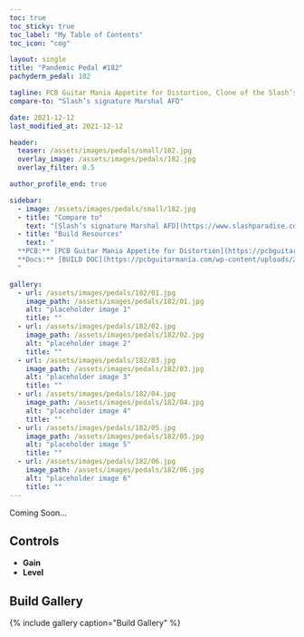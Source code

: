 ```yaml
---
toc: true
toc_sticky: true
toc_label: "My Table of Contents"
toc_icon: "cog"

layout: single
title: "Pandemic Pedal #182"
pachyderm_pedal: 182

tagline: PCB Guitar Mania Appetite for Distortion, Clone of the Slash’s signature Marshal AFD<br>"" - 
compare-to: "Slash’s signature Marshal AFD"

date: 2021-12-12
last_modified_at: 2021-12-12

header:
  teaser: /assets/images/pedals/small/182.jpg
  overlay_image: /assets/images/pedals/182.jpg
  overlay_filter: 0.5

author_profile_end: true

sidebar:
  - image: /assets/images/pedals/small/182.jpg
  - title: "Compare to"
    text: "[Slash’s signature Marshal AFD](https://www.slashparadise.com/equipment/marshall-afd100-slash-signature.php)"
  - title: "Build Resources"
    text: "
  **PCB:** [PCB Guitar Mania Appetite for Distortion](https://pcbguitarmania.com/product/appetite-for-distortion/)<br>
  **Docs:** [BUILD DOC](https://pcbguitarmania.com/wp-content/uploads/2021/09/Appetite-for-Distortion-Building-Docs.pdf)
  "

gallery:
  - url: /assets/images/pedals/182/01.jpg
    image_path: /assets/images/pedals/182/01.jpg
    alt: "placeholder image 1"
    title: ""
  - url: /assets/images/pedals/182/02.jpg
    image_path: /assets/images/pedals/182/02.jpg
    alt: "placeholder image 2"
    title: ""
  - url: /assets/images/pedals/182/03.jpg
    image_path: /assets/images/pedals/182/03.jpg
    alt: "placeholder image 3"
    title: ""
  - url: /assets/images/pedals/182/04.jpg
    image_path: /assets/images/pedals/182/04.jpg
    alt: "placeholder image 4"
    title: ""
  - url: /assets/images/pedals/182/05.jpg
    image_path: /assets/images/pedals/182/05.jpg
    alt: "placeholder image 5"
    title: ""
  - url: /assets/images/pedals/182/06.jpg
    image_path: /assets/images/pedals/182/06.jpg
    alt: "placeholder image 6"
    title: ""
---
```




Coming Soon...

## Controls

* **Gain**
* **Level**

## Build Gallery

{% include gallery caption="Build Gallery" %}
